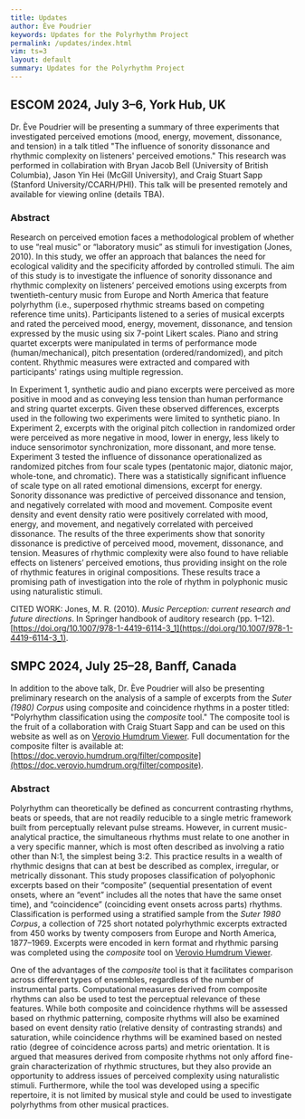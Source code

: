 ```yaml
---
title: Updates
author: Ève Poudrier
keywords: Updates for the Polyrhythm Project
permalink: /updates/index.html
vim: ts=3
layout: default
summary: Updates for the Polyrhythm Project
---
```


## ESCOM 2024, July 3&ndash;6, York Hub, UK

Dr. Ève Poudrier will be presenting a summary of three experiments that investigated perceived emotions (mood, energy, movement, dissonance, and tension) in a talk titled "The influence of sonority dissonance and rhythmic complexity on listeners' perceived emotions." This research was performed in collabiration with Bryan Jacob Bell (University of British Columbia), Jason Yin Hei (McGill University), and Craig Stuart Sapp (Stanford University/CCARH/PHI). This talk will be presented remotely and available for viewing online (details TBA).

### Abstract

Research on perceived emotion faces a methodological problem of whether to use “real music”
or “laboratory music” as stimuli for investigation (Jones, 2010). In this study, we offer an
approach that balances the need for ecological validity and the specificity afforded by controlled
stimuli. The aim of this study is to investigate the influence of sonority dissonance and rhythmic complexity on listeners’ perceived emotions using excerpts from twentieth-century music from Europe and North America that feature polyrhythm (i.e., superposed rhythmic streams based on competing reference time units). Participants listened to a series of musical excerpts and rated the perceived mood, energy, movement, dissonance, and tension expressed by the music using six 7-point Likert scales. Piano and string quartet excerpts were manipulated in terms of performance mode (human/mechanical), pitch presentation (ordered/randomized), and pitch content. Rhythmic measures were extracted and compared with participants' ratings using multiple regression.

In Experiment 1, synthetic audio and piano excerpts were perceived as more positive in mood and as conveying less tension than human performance and string quartet excerpts. Given these observed differences, excerpts used in the following two experiments were limited to synthetic piano. In Experiment 2, excerpts with the original pitch collection in randomized order were perceived as more negative in mood, lower in energy, less likely to induce sensorimotor synchronization, more dissonant, and more tense. Experiment 3 tested the influence of dissonance operationalized as randomized pitches from four scale types (pentatonic major, diatonic major, whole-tone, and chromatic). There was a statistically significant influence of scale type on all rated emotional dimensions, excerpt for energy. Sonority dissonance was predictive of perceived dissonance and tension, and negatively correlated with mood and movement. Composite event density and event density ratio were positively correlated with mood, energy, and movement, and negatively correlated with perceived dissonance. The results of the three experiments show that sonority dissonance is predictive of perceived mood, movement, dissonance, and tension. Measures of rhythmic complexity were also found to have reliable effects on listeners’ perceived emotions, thus providing insight on the role of rhythmic features in original compositions. These results trace a promising path of investigation into the role of rhythm in polyphonic music using naturalistic stimuli.

CITED WORK: Jones, M. R. (2010). <em>Music Perception: current research and future directions</em>. In Springer handbook of auditory research (pp. 1–12). [https://doi.org/10.1007/978-1-4419-6114-3_1](https://doi.org/10.1007/978-1-4419-6114-3_1).

## SMPC 2024, July 25&ndash;28, Banff, Canada

In addition to the above talk, Dr. Ève Poudrier will also be presenting preliminary research on the analysis of a sample of excerpts from the <em>Suter (1980) Corpus</em> using composite and coincidence rhythms in a poster titled: "Polyrhythm classification using the <em>composite</em> tool." The composite tool is the fruit of a collaboration with Craig Stuart Sapp and can be used on this website as well as on [Verovio Humdrum Viewer](https://verovio.humdrum.org). Full documentation for the composite filter is available at: [https://doc.verovio.humdrum.org/filter/composite](https://doc.verovio.humdrum.org/filter/composite).

### Abstract

Polyrhythm can theoretically be defined as concurrent contrasting rhythms, beats or speeds, that are not readily reducible to a single metric framework built from perceptually relevant pulse streams. However, in current music-analytical practice, the simultaneous rhythms must relate to one another in a very specific manner, which is most often described as involving a ratio other than N:1, the simplest being 3:2. This practice results in a wealth of rhythmic designs that can at best be described as complex, irregular, or metrically dissonant. This study proposes classification of polyophonic excerpts based on their “composite” (sequential presentation of event onsets, where an “event” includes all the notes that have the same onset time), and “coincidence” (coinciding event onsets across parts) rhythms. Classification is performed using a stratified sample from the <em>Suter 1980 Corpus</em>, a collection of 725 short notated polyrhythmic excerpts extracted from 450 works by twenty composers from Europe and North America, 1877&ndash;1969. Excerpts were encoded in kern format and rhythmic parsing was completed using the <em>composite</em> tool on [Verovio Humdrum Viewer](https://verovio.humdrum.org). 

One of the advantages of the <em>composite</em> tool is that it facilitates comparison across different types of ensembles, regardless of the number of instrumental parts. Computational measures derived from composite rhythms can also be used to test the perceptual relevance of these features. While both composite and coincidence rhythms will be assessed based on rhythmic patterning, composite rhythms will also be examined based on event density ratio (relative density of contrasting strands) and saturation, while coincidence rhythms will be examined based on nested ratio (degree of coincidence across parts) and metric orientation. It is argued that measures derived from composite rhythms not only afford fine-grain characterization of rhythmic structures, but they also provide an opportunity to address issues of perceived complexity using naturalistic stimuli. Furthermore, while the tool was developed using a specific repertoire, it is not limited by musical style and could be used to investigate polyrhythms from other musical practices.



